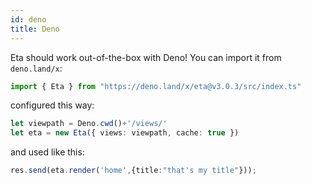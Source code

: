 ```yaml
---
id: deno
title: Deno
---
```


Eta should work out-of-the-box with Deno! You can import it from `deno.land/x`:

```ts
import { Eta } from "https://deno.land/x/eta@v3.0.3/src/index.ts"
```

configured this way:
```ts
let viewpath = Deno.cwd()+'/views/'
let eta = new Eta({ views: viewpath, cache: true })
```

and used like this:
```ts
res.send(eta.render('home',{title:"that's my title"}));
```

